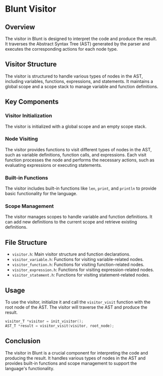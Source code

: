 # Blunt Visitor

## Overview

The visitor in Blunt is designed to interpret the code and produce the result. It traverses the Abstract Syntax Tree (AST) generated by the parser and executes the corresponding actions for each node type.

## Visitor Structure

The visitor is structured to handle various types of nodes in the AST, including variables, functions, expressions, and statements. It maintains a global scope and a scope stack to manage variable and function definitions.

## Key Components

### Visitor Initialization

The visitor is initialized with a global scope and an empty scope stack.

### Node Visiting

The visitor provides functions to visit different types of nodes in the AST, such as variable definitions, function calls, and expressions. Each visit function processes the node and performs the necessary actions, such as evaluating expressions or executing statements.

### Built-in Functions

The visitor includes built-in functions like `len`, `print`, and `println` to provide basic functionality for the language.

### Scope Management

The visitor manages scopes to handle variable and function definitions. It can add new definitions to the current scope and retrieve existing definitions.

## File Structure

- `visitor.h`: Main visitor structure and function declarations.
- `visitor_variable.h`: Functions for visiting variable-related nodes.
- `visitor_function.h`: Functions for visiting function-related nodes.
- `visitor_expression.h`: Functions for visiting expression-related nodes.
- `visitor_statement.h`: Functions for visiting statement-related nodes.

## Usage

To use the visitor, initialize it and call the `visitor_visit` function with the root node of the AST. The visitor will traverse the AST and produce the result.

```c
visitor_T *visitor = init_visitor();
AST_T *result = visitor_visit(visitor, root_node);
```

## Conclusion

The visitor in Blunt is a crucial component for interpreting the code and producing the result. It handles various types of nodes in the AST and provides built-in functions and scope management to support the language's functionality.
